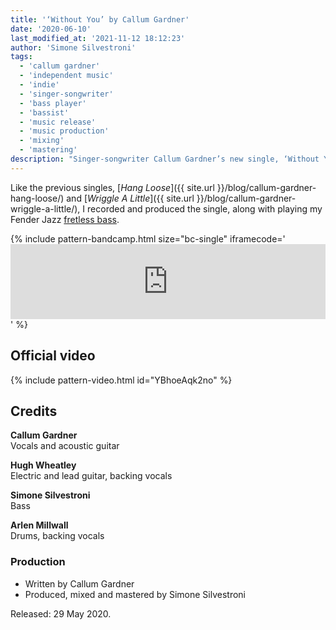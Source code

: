 ```yaml
---
title: '‘Without You’ by Callum Gardner'
date: '2020-06-10'
last_modified_at: '2021-11-12 18:12:23'
author: 'Simone Silvestroni'
tags:
  - 'callum gardner'
  - 'independent music'
  - 'indie'
  - 'singer-songwriter'
  - 'bass player'
  - 'bassist'
  - 'music release'
  - 'music production'
  - 'mixing'
  - 'mastering'
description: "Singer-songwriter Callum Gardner’s new single, ‘Without You’, is out now. Bass and full production by Minutes to Midnight."
---
```

Like the previous singles, [_Hang Loose_]({{ site.url }}/blog/callum-gardner-hang-loose/) and [_Wriggle A Little_]({{ site.url }}/blog/callum-gardner-wriggle-a-little/), I recorded and produced the single, along with playing my Fender Jazz [fretless bass](https://soundbetter.com/profiles/206552-simone-silvestroni).

{% include pattern-bandcamp.html size="bc-single" iframecode='<iframe style="border: 0; width: 100%; height: 120px;" src="https://bandcamp.com/EmbeddedPlayer/track=3806119580/size=large/bgcol=ffffff/linkcol=333333/tracklist=false/artwork=small/transparent=true/"><a href="https://callumgardner.bandcamp.com/track/without-you">Without You by Callum Gardner</a></iframe>' %}

## Official video

{% include pattern-video.html id="YBhoeAqk2no" %}

## Credits

**Callum Gardner**<br>
Vocals and acoustic guitar

**Hugh Wheatley**<br>
Electric and lead guitar, backing vocals

**Simone Silvestroni**<br>
Bass

**Arlen Millwall**<br>
Drums, backing vocals

### Production

- Written by Callum Gardner
- Produced, mixed and mastered by Simone Silvestroni

Released: 29 May 2020.